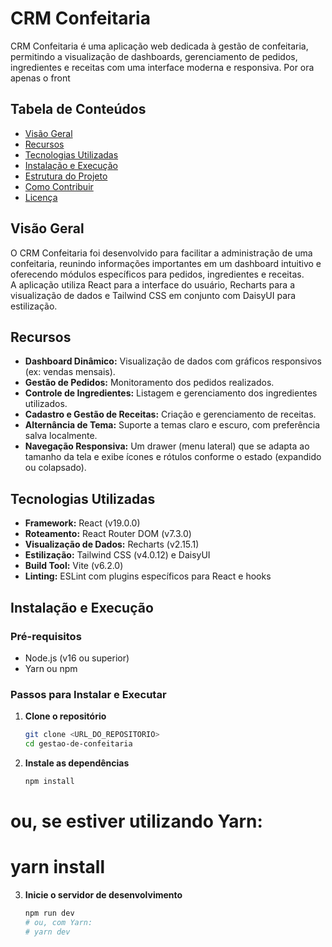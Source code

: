 # CRM Confeitaria

CRM Confeitaria é uma aplicação web dedicada à gestão de confeitaria, permitindo a visualização de dashboards, gerenciamento de pedidos, ingredientes e receitas com uma interface moderna e responsiva. Por ora apenas o front

## Tabela de Conteúdos

- [Visão Geral](#visão-geral)
- [Recursos](#recursos)
- [Tecnologias Utilizadas](#tecnologias-utilizadas)
- [Instalação e Execução](#instalação-e-execução)
- [Estrutura do Projeto](#estrutura-do-projeto)
- [Como Contribuir](#como-contribuir)
- [Licença](#licença)

## Visão Geral

O CRM Confeitaria foi desenvolvido para facilitar a administração de uma confeitaria, reunindo informações importantes em um dashboard intuitivo e oferecendo módulos específicos para pedidos, ingredientes e receitas.  
A aplicação utiliza React para a interface do usuário, Recharts para a visualização de dados e Tailwind CSS em conjunto com DaisyUI para estilização.

## Recursos

- **Dashboard Dinâmico:** Visualização de dados com gráficos responsivos (ex: vendas mensais).
- **Gestão de Pedidos:** Monitoramento dos pedidos realizados.
- **Controle de Ingredientes:** Listagem e gerenciamento dos ingredientes utilizados.
- **Cadastro e Gestão de Receitas:** Criação e gerenciamento de receitas.
- **Alternância de Tema:** Suporte a temas claro e escuro, com preferência salva localmente.
- **Navegação Responsiva:** Um drawer (menu lateral) que se adapta ao tamanho da tela e exibe ícones e rótulos conforme o estado (expandido ou colapsado).

## Tecnologias Utilizadas

- **Framework:** React (v19.0.0)
- **Roteamento:** React Router DOM (v7.3.0)
- **Visualização de Dados:** Recharts (v2.15.1)
- **Estilização:** Tailwind CSS (v4.0.12) e DaisyUI
- **Build Tool:** Vite (v6.2.0)
- **Linting:** ESLint com plugins específicos para React e hooks

## Instalação e Execução

### Pré-requisitos

- Node.js (v16 ou superior)
- Yarn ou npm

### Passos para Instalar e Executar

1. **Clone o repositório**
   ```bash
   git clone <URL_DO_REPOSITORIO>
   cd gestao-de-confeitaria
2. **Instale as dependências**
    ```bash
    npm install
# ou, se estiver utilizando Yarn:
# yarn install
3. **Inicie o servidor de desenvolvimento**
    ```bash
    npm run dev
    # ou, com Yarn:
    # yarn dev